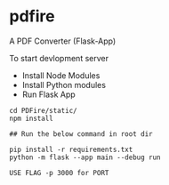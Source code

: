 # pdfire
A PDF Converter (Flask-App)

To start devlopment server 

- Install Node Modules
- Install Python modules
- Run Flask App

````
cd PDFire/static/
npm install

## Run the below command in root dir

pip install -r requirements.txt
python -m flask --app main --debug run 

USE FLAG -p 3000 for PORT
````